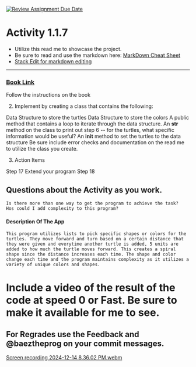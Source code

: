 [![Review Assignment Due Date](https://classroom.github.com/assets/deadline-readme-button-22041afd0340ce965d47ae6ef1cefeee28c7c493a6346c4f15d667ab976d596c.svg)](https://classroom.github.com/a/K3waziIG)
# Activity 1.1.7

* Utilize this read me to showcase the project.
* Be sure to read and use the markdown here:
[MarkDown Cheat Sheet](https://github.com/adam-p/markdown-here/wiki/Markdown-Cheatsheet)
* [Stack Edit for markdown editing](https://stackedit.io)

---




### [Book Link](https://pltw.read.inkling.com/a/b/5310c007377c46e28d745961310f0c2e/p/88fb6ad306ee44d0b055d9008ace8e80)
Follow the instructions on the book

2. Implement by creating a class that contains the following:

Data Structure to store the turtles
Data Structure to store the colors
A public method that contains a loop to iterate through the data structure.
An __str__ method on the class to print out step 6 -- for the turtles, what specific information would be useful?
An __init__ method to set the turtles to the data structure
Be sure include error checks and documentation on the read me to utilize the class you create.
 

3. Action Items

Step 17 Extend your program
Step 18 

## Questions about the Activity as you work. 
```
Is there more than one way to get the program to achieve the task?
Hos could I add complexity to this program?

```
#### Description Of The App 
```
This program utilizes lists to pick specific shapes or colors for the turtles. They move forward and turn based on a certain distance that they were given and everytime another turtle is added, 5 units are added to how much the turtle moves forward. This creates a spiral shape since the distance increases each time. The shape and color change each time and the program maintains complexity as it utilizes a variety of unique colors and shapes.
```
# Include a video of the result of the code at speed 0 or Fast. Be sure to make it available for me to see.
## For Regrades use the Feedback and @baeztheprog on your commit messages.
[Screen recording 2024-12-14 8.36.02 PM.webm](https://github.com/user-attachments/assets/6fee4e7b-e552-43a8-b63d-c2c029c5b938)
